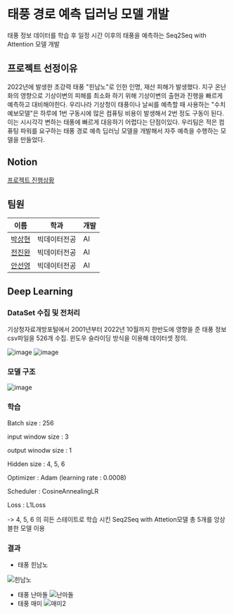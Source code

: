 # 태풍 경로 예측 딥러닝 모델 개발 
 태풍 정보 데이터를 학습 후 일정 시간 이후의 태풍을 예측하는 Seq2Seq with Attention 모델 개발

## 프로젝트 선정이유 
2022년에 발생한 초강력 태풍 "힌남노"로 인한 인명, 재산 피해가 발생했다. 지구 온난화의 영향으로 기상이변의 피해를 최소화 하기 위해
기상이변의 출현과 진행을 빠르게 예측하고 대비해야한다. 우리나라 기상청이 태풍이나 날씨를 예측할 때 사용하는 "수치예보모델"은 하루에 
1번 구동시에 많은 컴퓨팅 비용이 발생해서 2번 정도 구동이 된다. 이는 시시각각 변하는 태풍에 빠르게 대응하기 어렵다는 단점이있다.
우리팀은 적은 컴퓨팅 파워를 요구하는 태풍 경로 예측 딥러닝 모델을 개발해서 자주 예측을 수행하는 모델을 만들었다.


## Notion
[프로젝트 진행상황](https://atom-swordtail-48b.notion.site/AAMMCC-edf4dd5d83cf416d9ff3a9bcac2f0589)

## 팀원 

|이름|학과|개발|
|---|------|---|
|[박상현](https://github.com/CAKE31115)|빅데이터전공|AI|
|[전진완](https://github.com/JeonJinw)|빅데이터전공|AI|
|[안선영](https://github.com/sunyeongan)|빅데이터전공|AI|

## Deep Learning
### DataSet 수집 및 전처리
기상청자료개방포털에서 2001년부터 2022년 10월까지 한반도에 영향을 준 태풍 정보 csv파일을 526개 수집. 
윈도우 슬라이딩 방식을 이용해 데이터셋 정의.

![image](https://user-images.githubusercontent.com/44018024/203675869-df7a5ac6-5409-4e4a-942b-b521b61bc5a1.png)
![image](https://user-images.githubusercontent.com/44018024/203675916-a6fd912f-fe4b-4fb1-99ea-2c92e36197aa.png)

### 모델 구조 
![image](https://user-images.githubusercontent.com/44018024/203678209-188949ed-37ce-468d-a7d0-05d714a715d3.png)

### 학습
Batch size : 256

input window size : 3

output winodw size : 1

Hidden size : 4, 5, 6

Optimizer : Adam (learning rate : 0.0008)

Scheduler : CosineAnnealingLR

Loss : L1Loss

-> 4, 5, 6 의 히든 스테이트로 학습 시킨 Seq2Seq with Attetion모델 총 5개를 앙상블한 모델 이용 

### 결과
- 태풍 힌남노 

![힌남노](https://user-images.githubusercontent.com/44018024/203676148-9ffd3238-150e-4269-9c8a-e1b2793b92b1.gif)

- 태풍 난마돌
![난마돌](https://user-images.githubusercontent.com/44018024/203676425-0bb61b6b-cd18-4d31-9842-c61b47b2c758.gif)
- 태풍 매미
![매미2](https://user-images.githubusercontent.com/44018024/203676403-208b88d3-f622-4cea-ac58-20d950a998fc.gif)

